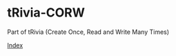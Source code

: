 # tRivia-CORW

Part of tRivia (Create Once, Read and Write Many Times)

[Index](https://github.com/dmparrishphd/tRivia-CORW/blob/main/Files/0/index.md)
